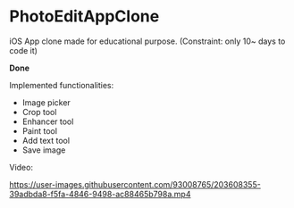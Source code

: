 # PhotoEditAppClone
iOS App clone made for educational purpose.
(Constraint: only 10~ days to code it)

**Done**

Implemented functionalities:
+ Image picker
+ Crop tool
+ Enhancer tool
+ Paint tool
+ Add text tool
+ Save image 

Video: 

https://user-images.githubusercontent.com/93008765/203608355-39adbda8-f5fa-4846-9498-ac88465b798a.mp4




